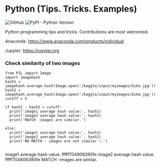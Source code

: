 # Python (Tips. Tricks. Examples)

![GitHub](https://img.shields.io/github/license/mashape/apistatus.svg)
![PyPI - Python Version](https://img.shields.io/pypi/pyversions/Django.svg)

Python programming tips and tricks. Contributions are most welcomed.

Anaconda: https://www.anaconda.com/products/individual

Jupyter: https://jupyter.org

### Check similarity of two images

```
from PIL import Image
import imagehash
hash1 = imagehash.average_hash(Image.open('/kaggle/input/myimages/bike.jpg')) 
hash2 = imagehash.average_hash(Image.open('/kaggle/input/myimages/bike.jpg')) 
cutoff = 5

if hash1 - hash2 < cutoff:
  print('image1 average hash value:', hash1)
  print('image2 average hash value:', hash2)  
  print('MATCH -images are similar.')
  
else:
  print('image1 average hash value:', hash1)
  print('image2 average hash value:', hash2)    
  print('NO MATCH - images are not similar !.')
  
```  
image1 average hash value: fffff704808390fe
image2 average hash value: fffff704808390fe
MATCH -images are similar.
